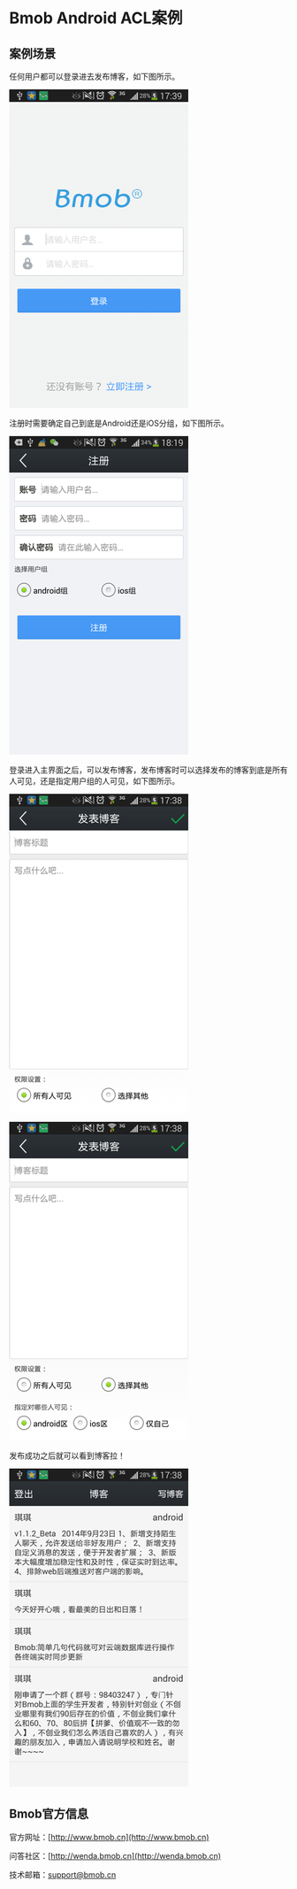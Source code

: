 # Bmob Android ACL案例

## 案例场景

任何用户都可以登录进去发布博客，如下图所示。

![](images/1.png)

注册时需要确定自己到底是Android还是iOS分组，如下图所示。

![](images/2.png)

登录进入主界面之后，可以发布博客，发布博客时可以选择发布的博客到底是所有人可见，还是指定用户组的人可见，如下图所示。

![](images/3.png)

![](images/4.png)

发布成功之后就可以看到博客拉！

![](images/5.png)

## Bmob官方信息

官方网址：[http://www.bmob.cn](http://www.bmob.cn)

问答社区：[http://wenda.bmob.cn](http://wenda.bmob.cn)

技术邮箱：support@bmob.cn